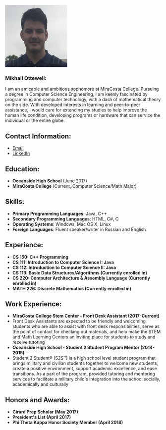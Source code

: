 
<img src="IMG_1564.JPG" width="200" height="200" />

### Mikhail Ottewell:
I am an amicable and ambitious sophomore at MiraCosta College. Pursuing a degree in Computer Science Engineering, I am keenly fascinated by programming and computer technology, with a dash of mathematical theory on the side. With developed interests in learning and peer-to-peer assistance, I would care for extending my studies to help improve the human life condition, developing programs or hardware that can service the individual or the entire globe.

## Contact Information:
  - [Email](mailto:m.ottewell112@gmail.com)
  - [LinkedIn](https://www.linkedin.com/in/mikhail-ottewell-928778160)
  
## Education:
  - **Oceanside High School** (June 2017)
  - **MiraCosta College** (Current, Computer Science/Math Major)
  
## Skills:
  - **Primary Programming Languages**: Java, C++
  - **Secondary Programming Languages**: HTML, C#, C
  - **Operating Systems**: Windows, Mac OS X, Linux
  - **Foreign Languages**: Fluent speaker/writer in Russian and English
  
## Experience:
  - **CS 150: C++ Programming**
  - **CS 111: Introduction to Computer Science I: Java**
  - **CS 112: Introduction to Computer Science II: Java**
  - **CS 113: Basic Data Structures/Algorithms (Currently enrolled in)**
  - **CS 220: Computer Architecture & Assembly Language (Currently enrolled in)**
  - **MATH 226: Discrete Mathematics (Currently enrolled in)**
  
## Work Experience:
  - **MiraCosta College Stem Center - Front Desk Assistant (2017-Current)**
  - Front Desk Assistants are expected to be friendly and welcoming students who are able to assist with front desk          responsibilities, serve as the point of contact for checking out materials, and help make the STEM and Math Learning Centers an inviting place for students to study and receive tutoring
  - **Oceanside High School - Student 2 Student Program Mentor (2014-2015)**
  - Student 2 Student® (S2S™) is a high school level student program that brings military and civilian students together to welcome new students, create a positive environment, support academic excellence, and ease transitions. As a part of the program, provided tutoring and mentoring services to facilitate a military child's integration into the school socially, academically and culturally
 
  
## Honors and Awards:
  - **Girard Prep Scholar (May 2017)**
  - **President's List (April 2017)**
  - **Phi Theta Kappa Honor Society Member (April 2018)**
  
